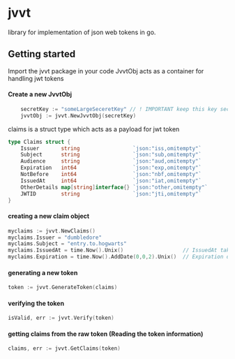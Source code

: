 # jvvt
library for implementation of json web tokens in go.

## Getting started

Import the jvvt package in your code
JvvtObj acts as a container for handling jwt tokens

#### Create a new JvvtObj
``` Go
    secretKey := "someLargeSeceretKey" // ! IMPORTANT keep this key secret , 
    jvvtObj := jvvt.NewJvvtObj(secretKey)
``` 

claims is a struct type which acts as a payload for jwt token
``` Go
type Claims struct {
	Issuer       string                 `json:"iss,omitempty"`
	Subject      string                 `json:"sub,omitempty"`
	Audience     string                 `json:"aud,omitempty"`
	Expiration   int64                  `json:"exp,omitempty"`
	NotBefore    int64                  `json:"nbf,omitempty"`
	IssuedAt     int64                  `json:"iat,omitempty"`
	OtherDetails map[string]interface{} `json:"other,omitempty"`
	JWTID        string                 `json:"jti,omitempty"`
}
```

#### creating a new claim object
``` Go
myclaims := jvvt.NewClaims()
myclaims.Issuer = "dumbledore"
myclaims.Subject = "entry.to.hogwarts"
myclaims.IssuedAt = time.Now().Unix()                   // IssuedAt takes unix time only 
myclaims.Expiration = time.Now().AddDate(0,0,2).Unix()  // Expiration date of token 
```

#### generating a new token
``` Go
token := jvvt.GenerateToken(claims)
```

#### verifying the token 
``` Go
isValid, err := jvvt.Verify(token)
```

#### getting claims from the raw token (Reading the token information)
``` Go
claims, err := jvvt.GetClaims(token)
```
